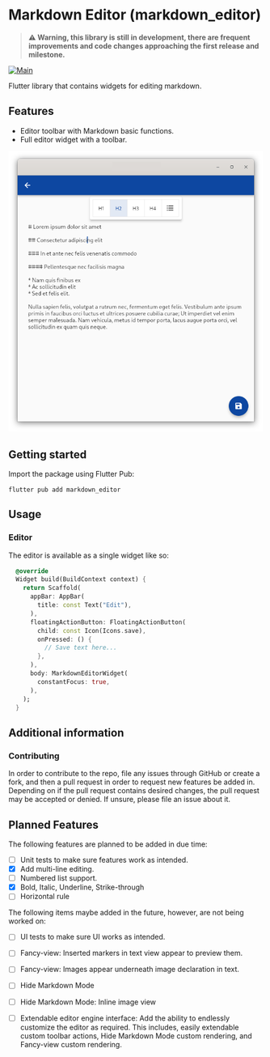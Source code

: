 <!--
This README describes the package. If you publish this package to pub.dev,
this README's contents appear on the landing page for your package.

For information about how to write a good package README, see the guide for
[writing package pages](https://dart.dev/guides/libraries/writing-package-pages).

For general information about developing packages, see the Dart guide for
[creating packages](https://dart.dev/guides/libraries/create-library-packages)
and the Flutter guide for
[developing packages and plugins](https://flutter.dev/developing-packages).
-->

# Markdown Editor (markdown_editor)

> **⚠️ Warning, this library is still in development, there are frequent improvements and code changes approaching the first release and milestone.**

[![Main](https://github.com/Yiannis128/markdown_editor/actions/workflows/main.yml/badge.svg?branch=master)](https://github.com/Yiannis128/markdown_editor/actions/workflows/main.yml)

Flutter library that contains widgets for editing markdown.

## Features

- Editor toolbar with Markdown basic functions.
- Full editor widget with a toolbar.

![Thumbnail](thumbnail.png)

## Getting started

Import the package using Flutter Pub:

```shell
flutter pub add markdown_editor
```

## Usage

### Editor

The editor is available as a single widget like so:

```dart
  @override
  Widget build(BuildContext context) {
    return Scaffold(
      appBar: AppBar(
        title: const Text("Edit"),
      ),
      floatingActionButton: FloatingActionButton(
        child: const Icon(Icons.save),
        onPressed: () {
          // Save text here...
        },
      ),
      body: MarkdownEditorWidget(
        constantFocus: true,
      ),
    );
  }
```

## Additional information

### Contributing

In order to contribute to the repo, file any issues through GitHub or create a
fork, and then a pull request in order to request new features be added in.
Depending on if the pull request contains desired changes, the pull request may
be accepted or denied. If unsure, please file an issue about it. 

## Planned Features

The following features are planned to be added in due time:

- [ ] Unit tests to make sure features work as intended.
- [x] Add multi-line editing.
- [ ] Numbered list support.
- [x] Bold, Italic, Underline, Strike-through
- [ ] Horizontal rule

The following items maybe added in the future, however, are not being worked on:

- [ ] UI tests to make sure UI works as intended.
- [ ] Fancy-view: Inserted markers in text view appear to preview them.
- [ ] Fancy-view: Images appear underneath image declaration in text.
- [ ] Hide Markdown Mode
- [ ] Hide Markdown Mode: Inline image view
- [ ] Extendable editor engine interface: Add the ability to endlessly customize the
editor as required. This includes, easily extendable custom toolbar actions, Hide
Markdown Mode custom rendering, and Fancy-view custom rendering.

